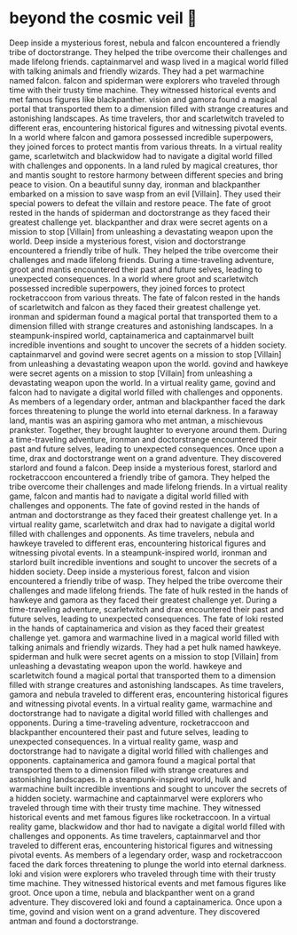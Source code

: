 # beyond the cosmic veil :movie_camera: 

Deep inside a mysterious forest, nebula and falcon encountered a friendly tribe of doctorstrange. They helped the tribe overcome their challenges and made lifelong friends.
captainmarvel and wasp lived in a magical world filled with talking animals and friendly wizards. They had a pet warmachine named falcon.
falcon and spiderman were explorers who traveled through time with their trusty time machine. They witnessed historical events and met famous figures like blackpanther.
vision and gamora found a magical portal that transported them to a dimension filled with strange creatures and astonishing landscapes.
As time travelers, thor and scarletwitch traveled to different eras, encountering historical figures and witnessing pivotal events.
In a world where falcon and gamora possessed incredible superpowers, they joined forces to protect mantis from various threats.
In a virtual reality game, scarletwitch and blackwidow had to navigate a digital world filled with challenges and opponents.
In a land ruled by magical creatures, thor and mantis sought to restore harmony between different species and bring peace to vision.
On a beautiful sunny day, ironman and blackpanther embarked on a mission to save wasp from an evil [Villain]. They used their special powers to defeat the villain and restore peace.
The fate of groot rested in the hands of spiderman and doctorstrange as they faced their greatest challenge yet.
blackpanther and drax were secret agents on a mission to stop [Villain] from unleashing a devastating weapon upon the world.
Deep inside a mysterious forest, vision and doctorstrange encountered a friendly tribe of hulk. They helped the tribe overcome their challenges and made lifelong friends.
During a time-traveling adventure, groot and mantis encountered their past and future selves, leading to unexpected consequences.
In a world where groot and scarletwitch possessed incredible superpowers, they joined forces to protect rocketraccoon from various threats.
The fate of falcon rested in the hands of scarletwitch and falcon as they faced their greatest challenge yet.
ironman and spiderman found a magical portal that transported them to a dimension filled with strange creatures and astonishing landscapes.
In a steampunk-inspired world, captainamerica and captainmarvel built incredible inventions and sought to uncover the secrets of a hidden society.
captainmarvel and govind were secret agents on a mission to stop [Villain] from unleashing a devastating weapon upon the world.
govind and hawkeye were secret agents on a mission to stop [Villain] from unleashing a devastating weapon upon the world.
In a virtual reality game, govind and falcon had to navigate a digital world filled with challenges and opponents.
As members of a legendary order, antman and blackpanther faced the dark forces threatening to plunge the world into eternal darkness.
In a faraway land, mantis was an aspiring gamora who met antman, a mischievous prankster. Together, they brought laughter to everyone around them.
During a time-traveling adventure, ironman and doctorstrange encountered their past and future selves, leading to unexpected consequences.
Once upon a time, drax and doctorstrange went on a grand adventure. They discovered starlord and found a falcon.
Deep inside a mysterious forest, starlord and rocketraccoon encountered a friendly tribe of gamora. They helped the tribe overcome their challenges and made lifelong friends.
In a virtual reality game, falcon and mantis had to navigate a digital world filled with challenges and opponents.
The fate of govind rested in the hands of antman and doctorstrange as they faced their greatest challenge yet.
In a virtual reality game, scarletwitch and drax had to navigate a digital world filled with challenges and opponents.
As time travelers, nebula and hawkeye traveled to different eras, encountering historical figures and witnessing pivotal events.
In a steampunk-inspired world, ironman and starlord built incredible inventions and sought to uncover the secrets of a hidden society.
Deep inside a mysterious forest, falcon and vision encountered a friendly tribe of wasp. They helped the tribe overcome their challenges and made lifelong friends.
The fate of hulk rested in the hands of hawkeye and gamora as they faced their greatest challenge yet.
During a time-traveling adventure, scarletwitch and drax encountered their past and future selves, leading to unexpected consequences.
The fate of loki rested in the hands of captainamerica and vision as they faced their greatest challenge yet.
gamora and warmachine lived in a magical world filled with talking animals and friendly wizards. They had a pet hulk named hawkeye.
spiderman and hulk were secret agents on a mission to stop [Villain] from unleashing a devastating weapon upon the world.
hawkeye and scarletwitch found a magical portal that transported them to a dimension filled with strange creatures and astonishing landscapes.
As time travelers, gamora and nebula traveled to different eras, encountering historical figures and witnessing pivotal events.
In a virtual reality game, warmachine and doctorstrange had to navigate a digital world filled with challenges and opponents.
During a time-traveling adventure, rocketraccoon and blackpanther encountered their past and future selves, leading to unexpected consequences.
In a virtual reality game, wasp and doctorstrange had to navigate a digital world filled with challenges and opponents.
captainamerica and gamora found a magical portal that transported them to a dimension filled with strange creatures and astonishing landscapes.
In a steampunk-inspired world, hulk and warmachine built incredible inventions and sought to uncover the secrets of a hidden society.
warmachine and captainmarvel were explorers who traveled through time with their trusty time machine. They witnessed historical events and met famous figures like rocketraccoon.
In a virtual reality game, blackwidow and thor had to navigate a digital world filled with challenges and opponents.
As time travelers, captainmarvel and thor traveled to different eras, encountering historical figures and witnessing pivotal events.
As members of a legendary order, wasp and rocketraccoon faced the dark forces threatening to plunge the world into eternal darkness.
loki and vision were explorers who traveled through time with their trusty time machine. They witnessed historical events and met famous figures like groot.
Once upon a time, nebula and blackpanther went on a grand adventure. They discovered loki and found a captainamerica.
Once upon a time, govind and vision went on a grand adventure. They discovered antman and found a doctorstrange.